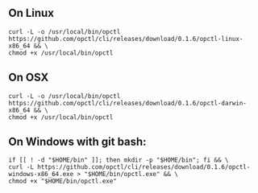 ## On Linux

```shell
curl -L -o /usr/local/bin/opctl https://github.com/opctl/cli/releases/download/0.1.6/opctl-linux-x86_64 && \
chmod +x /usr/local/bin/opctl
```

## On OSX

```shell
curl -L -o /usr/local/bin/opctl https://github.com/opctl/cli/releases/download/0.1.6/opctl-darwin-x86_64 && \
chmod +x /usr/local/bin/opctl
```

## On Windows with git bash:

```shell
if [[ ! -d "$HOME/bin" ]]; then mkdir -p "$HOME/bin"; fi && \
curl -L https://github.com/opctl/cli/releases/download/0.1.6/opctl-windows-x86_64.exe > "$HOME/bin/opctl.exe" && \
chmod +x "$HOME/bin/opctl.exe"
```
